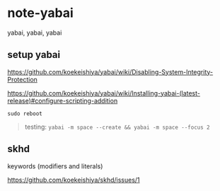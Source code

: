 # note-yabai
yabai, yabai, yabai

## setup yabai

https://github.com/koekeishiya/yabai/wiki/Disabling-System-Integrity-Protection

https://github.com/koekeishiya/yabai/wiki/Installing-yabai-(latest-release)#configure-scripting-addition

`sudo reboot`

> testing: `yabai -m space --create && yabai -m space --focus 2`

## skhd

keywords (modifiers and literals)

https://github.com/koekeishiya/skhd/issues/1
